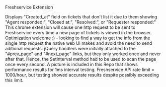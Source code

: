 Freshservice Extension

Displays "Created_at" field on tickets that don't list it due to them showing "Agent responded:", "Closed at:", "Resolved:", or "Requester responded:"
This chrome extension will cause one http request to be sent to Freshservice every time a new page of tickets is viewed in the browser. 
Optimization welcome :) - looking to find a way to get the info from the single http request the native web UI makes and avoid the need to send aditional requests. 
jQuery handlers were initially attached to the "#prev_page" and "#next_page" links, but they only worked once and never after that.
Hence, the SetInterval method had to be used to scan the page once every second. A picture is included in this Repo that shows performance results for 1ms interval testing. 
Freshservice API rate limit = 1000/hour, but testing showed accurate results despite possibly exceeding this limit.
